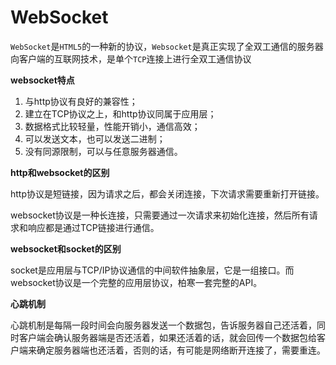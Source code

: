 # WebSocket

`WebSocket`是`HTML5`的一种新的协议，`Websocket`是真正实现了全双工通信的服务器向客户端的互联网技术，是单个`TCP`连接上进行全双工通信协议

**websocket特点**

1. 与http协议有良好的兼容性；
2. 建立在TCP协议之上，和http协议同属于应用层；
3. 数据格式比较轻量，性能开销小，通信高效；
4. 可以发送文本，也可以发送二进制；
5. 没有同源限制，可以与任意服务器通信。

**http和websocket的区别**

http协议是短链接，因为请求之后，都会关闭连接，下次请求需要重新打开链接。

websocket协议是一种长连接，只需要通过一次请求来初始化连接，然后所有请求和响应都是通过TCP链接进行通信。

**websocket和socket的区别**

socket是应用层与TCP/IP协议通信的中间软件抽象层，它是一组接口。而websocket协议是一个完整的应用层协议，柏寒一套完整的API。

**心跳机制**

心跳机制是每隔一段时间会向服务器发送一个数据包，告诉服务器自己还活着，同时客户端会确认服务器端是否还活着，如果还活着的话，就会回传一个数据包给客户端来确定服务器端也还活着，否则的话，有可能是网络断开连接了，需要重连。